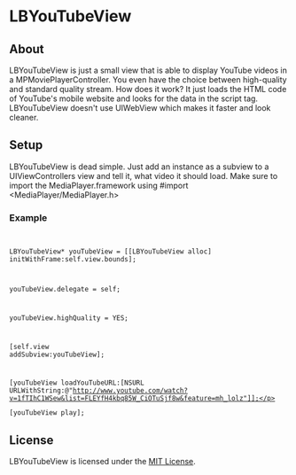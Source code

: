 # LBYouTubeView

## About
LBYouTubeView is just a small view that is able to display YouTube videos in a MPMoviePlayerController. You even have the choice between high-quality and standard quality stream.
How does it work? It just loads the HTML code of YouTube's mobile website and looks for the data in the script tag. LBYouTubeView doesn't use UIWebView which makes it faster and look cleaner.

## Setup
LBYouTubeView is dead simple. Just add an instance as a subview to a UIViewControllers view and tell it, what video it should load.
Make sure to import the MediaPlayer.framework using #import <MediaPlayer/MediaPlayer.h>

### Example
<code>	<p>LBYouTubeView* youTubeView = [[LBYouTubeView alloc] initWithFrame:self.view.bounds];</p>
		<p>youTubeView.delegate = self;</p>
    	<p>youTubeView.highQuality = YES;</p>
		<p>[self.view addSubview:youTubeView];</p>
    	<p>[youTubeView loadYouTubeURL:[NSURL URLWithString:@"http://www.youtube.com/watch?v=1fTIhC1WSew&list=FLEYfH4kbq85W_CiOTuSjf8w&feature=mh_lolz"]];</p>
    	<p>[youTubeView play]; </p></code>

## License
LBYouTubeView is licensed under the [MIT License](http://opensource.org/licenses/mit-license.php). 
